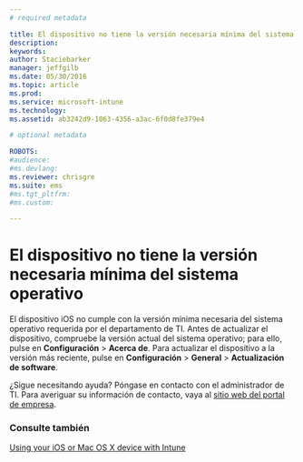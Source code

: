 ```yaml
---
# required metadata

title: El dispositivo no tiene la versión necesaria mínima del sistema operativo | Microsoft Intune
description:
keywords:
author: Staciebarker
manager: jeffgilb
ms.date: 05/30/2016
ms.topic: article
ms.prod:
ms.service: microsoft-intune
ms.technology:
ms.assetid: ab3242d9-1063-4356-a3ac-6f0d8fe379e4

# optional metadata

ROBOTS:
#audience:
#ms.devlang:
ms.reviewer: chrisgre
ms.suite: ems
#ms.tgt_pltfrm:
#ms.custom:

---
```



# El dispositivo no tiene la versión necesaria mínima del sistema operativo

El dispositivo iOS no cumple con la versión mínima necesaria del sistema operativo requerida por el departamento de TI.  Antes de actualizar el dispositivo, compruebe la versión actual del sistema operativo; para ello, pulse en **Configuración** &gt; **Acerca de**. Para actualizar el dispositivo a la versión más reciente, pulse en **Configuración** &gt; **General** &gt; **Actualización de software**.

¿Sigue necesitando ayuda? Póngase en contacto con el administrador de TI. Para averiguar su información de contacto, vaya al [sitio web del portal de empresa](http://portal.manage.microsoft.com).

### Consulte también
[Using your iOS or Mac OS X device with Intune](using-your-ios-or-mac-os-x-device-with-intune.md)

<!--HONumber=Jun16_HO2-->



